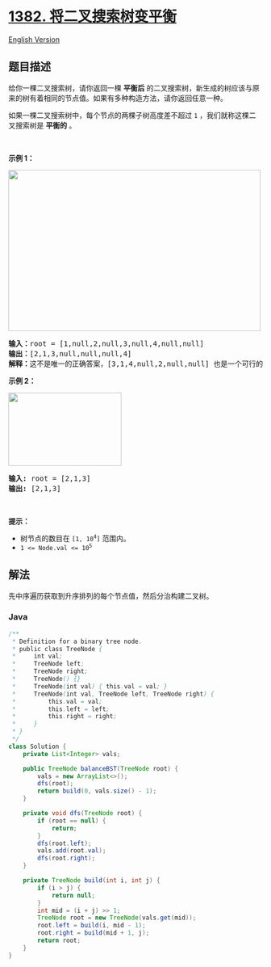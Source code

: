 # [1382. 将二叉搜索树变平衡](https://leetcode.cn/problems/balance-a-binary-search-tree)

[English Version](/solution/1300-1399/1382.Balance%20a%20Binary%20Search%20Tree/README_EN.md)

## 题目描述

<p>给你一棵二叉搜索树，请你返回一棵&nbsp;<strong>平衡后</strong>&nbsp;的二叉搜索树，新生成的树应该与原来的树有着相同的节点值。如果有多种构造方法，请你返回任意一种。</p>

<p>如果一棵二叉搜索树中，每个节点的两棵子树高度差不超过 <code>1</code> ，我们就称这棵二叉搜索树是&nbsp;<strong>平衡的</strong> 。</p>

<p>&nbsp;</p>

<p><strong>示例 1：</strong></p>

<p><img src="https://fastly.jsdelivr.net/gh/doocs/leetcode@main/solution/1300-1399/1382.Balance%20a%20Binary%20Search%20Tree/images/balance1-tree.jpg" style="height: 319px; width: 500px;" /></p>

<pre>
<strong>输入：</strong>root = [1,null,2,null,3,null,4,null,null]
<strong>输出：</strong>[2,1,3,null,null,null,4]
<strong>解释：</strong>这不是唯一的正确答案，[3,1,4,null,2,null,null] 也是一个可行的构造方案。
</pre>

<p><strong>示例 2：</strong></p>

<p><img src="https://fastly.jsdelivr.net/gh/doocs/leetcode@main/solution/1300-1399/1382.Balance%20a%20Binary%20Search%20Tree/images/balanced2-tree.jpg" style="height: 145px; width: 224px;" /></p>

<pre>
<strong>输入:</strong> root = [2,1,3]
<strong>输出:</strong> [2,1,3]
</pre>

<p>&nbsp;</p>

<p><strong>提示：</strong></p>

<ul>
	<li>树节点的数目在&nbsp;<code>[1, 10<sup>4</sup>]</code>&nbsp;范围内。</li>
	<li><code>1 &lt;= Node.val &lt;= 10<sup>5</sup></code></li>
</ul>

## 解法

先中序遍历获取到升序排列的每个节点值，然后分治构建二叉树。

### **Java**

```java
/**
 * Definition for a binary tree node.
 * public class TreeNode {
 *     int val;
 *     TreeNode left;
 *     TreeNode right;
 *     TreeNode() {}
 *     TreeNode(int val) { this.val = val; }
 *     TreeNode(int val, TreeNode left, TreeNode right) {
 *         this.val = val;
 *         this.left = left;
 *         this.right = right;
 *     }
 * }
 */
class Solution {
    private List<Integer> vals;

    public TreeNode balanceBST(TreeNode root) {
        vals = new ArrayList<>();
        dfs(root);
        return build(0, vals.size() - 1);
    }

    private void dfs(TreeNode root) {
        if (root == null) {
            return;
        }
        dfs(root.left);
        vals.add(root.val);
        dfs(root.right);
    }

    private TreeNode build(int i, int j) {
        if (i > j) {
            return null;
        }
        int mid = (i + j) >> 1;
        TreeNode root = new TreeNode(vals.get(mid));
        root.left = build(i, mid - 1);
        root.right = build(mid + 1, j);
        return root;
    }
}
```
